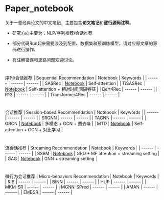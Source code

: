 # Paper_notebook


关于一些经典论文的中文笔记，主要包含**论文笔记**和**逐行源码注释**。

* 研究方向主要为：NLP/序列推荐/会话推荐

* 部分代码Run起来需要涉及到配置、数据集和预训练模型，请对应原文章的源码进行操作。

* 有注解错误和思路问题欢迎讨论。


#
序列/会话推荐
| Sequential Recommendation | Notebook | Keywords |
| ------ | ------ |  ------ |
| SASRec | [Notebook](https://github.com/Guadzilla/Paper_notebook/tree/main/SASRec) | Self-attention |
| TiSASRec | [Notebook](https://github.com/Guadzilla/Paper_notebook/tree/main/TiSASRec) | Self-attention + 相对时间间隔特征 |
| Bert4Rec | ------ |  ------ |
| R^3 | ------ |  ------ |
| Transformer4Rec | ------ |  ------ |

#
会话推荐
| Session-based Recommendation | Notebook | Keywords |
| ------ | ------ |  ------ |
| SRGNN | ------ |  ------ |
| TAGNN | ------ |  ------ |
| GRCN | [Notebook](https://github.com/Guadzilla/Paper_notebook) | 多模态 + GCN + 图去噪 |
| MTD | [Notebook](https://github.com/Guadzilla/Paper_notebook/tree/main/MTD) | Self-attention + GCN + 对比学习 |


#
流会话推荐
| Streaming Recommendation | Notebook | Keywords |
| ------ | ------ |  ------ |
| SSRM | [Notebook](https://github.com/Guadzilla/Paper_notebook/tree/main/SSRM) | GRU + MF attention + streaming setting |
| GAG | [Notebook](https://github.com/Guadzilla/Paper_notebook/tree/main/GAG) | GNN + streaming setting |

#

微行为会话推荐
| Micro-behaviors Recommendation | Notebook | Keywords |
| RIB | ------ |  ------ |
| BINN | ------ |  ------ |
| HUP | ------ |  ------ |
| MKM-SR | ------ |  ------ |
| MGNN-SPred | ------ |  ------ |
| AMAN | ------ |  ------ |
| EMBSR | ------ |  ------ |
